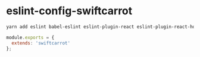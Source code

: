 # eslint-config-swiftcarrot

```sh
yarn add eslint babel-eslint eslint-plugin-react eslint-plugin-react-hooks eslint-config-swiftcarrot --dev
```

```javascript
module.exports = {
  extends: 'swiftcarrot'
};
```
